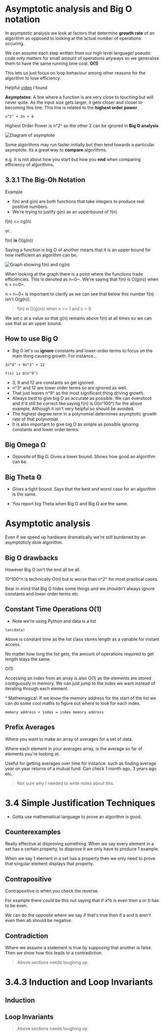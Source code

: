 # Asymptotic analysis and Big O notation

In asymptotic analysis we look at factors that determine **growth rate** of an algorithm as opposed to looking at the actual number of operations occuring.

We can assume each step written from our high level language/ pseudo code only matters for small amount of operations anyways so we generalise them to have the same running time cost. **O(1)**

This lets us just focus on loop behaviour among other reasons for the algorithm to lose efficiency.

Helpful [video](https://www.youtube.com/watch?v=0oDAlMwTrLo) I found

**Asymptotes**: A line where a function is are very close to touching but will never quite. As the input size gets larger, it gets closer and closer to becoming this line. This line is related to the **highest order power**.

`n^2^ + 2n + 6`

Highest Order Power is n^2^ so the other 2 can be ignored in **Big O analysis**

![Diagram of asymptote](image-2.png)

Some algorithms may run faster initially but then tend towards a particular asymptote. Its a great way to **compare** algorithms.

e.g. It is not about how you start but how you **end** when comparing efficiency of algorithms.

## 3.3.1 The Big-Oh Notation

Example

- f(n) and g(n) are both functions that take integers to produce real positive numbers.
- We're trying to justify g(n) as an upperbound of f(n).

f(n) <= cg(n)

or..

f(n) **is** O(g(n))

Saying a function is big O of another means that it is an upper bound for how inefficient an algorithm can be.

![Graph showing f(n) and cg(n)](image-1.png)

When looking at the graph there is a point where the functions trade efficiencies. This is denoted as n~0~. We're saying that f(n) is O(g(n)) when n > n~0~.

n > n~0~ is important to clarify as we can see that below this number f(n) isn't O(g(n)).

> f(n) is O(g(n)) when n >= 1 and c > 0

We set c at a value so that g(n) remains above f(n) at all times so we can use that as an upper bound.

## How to use Big O

- Big O let's us **ignore** constants and lower-order terms to focus on the main thing causing growth. For instance...

```
3n^9^ + 9n^3^ + 12

f(n) is O(n^9^)

```
- 3, 9 and 12 are constants so get ignored.
- n^3^ and 12 are lower order terms so are ignored as well.
- That just leaves n^9^ as the most significant thing driving growth.
- Always best to give big O as accurate as possible. We can overshoot and it'd still be correct like saying f(n) is O(n^100^) for the above example. Although it isn't very helpful so should be avoided.
- The highest degree term in a polynomial determines asymptotic growth rate of that polynomial.
- It is also important to give big O as simple as possible ignoring constants and lower order terms.

## Big Omega Ω

- Opposite of Big O. Gives a lower bound. Shows how good an algorithm can be.

## Big Theta Θ

- Gives a tight bound. Says that the best and worst case for an algorithm is the same.

- You report big Theta when Big O and Big Ω are the same.

# Asymptotic analysis

Even if we speed up hardware dramatically we're still burdened by an asymptoticly slow algorithm.

## Big O drawbacks

However Big O isn't the end all be all.

10^100^n is technically O(n) but is worse than n^2^ for most practical cases.

Bear in mind that Big O hides some things and we shouldn't always ignore constants and lower order terms etc

## Constant Time Operations O(1)

- Note we're using Python and data is a list

`len(data)`

Above is constant time as the list class stores length as a variable for instant access.

No matter how long the list gets, the amount of operations required to get length stays the same.

O(1)

Accessing an index from an array is also O(1) as the elements are stored contiguously in memory. We can just jump to the index we want instead of iterating through each element.

^ Mathemagical. If we know the memory address for the start of the list we can do some cool maths to figure out where to look for each index.

`memory address + index = index memory address`

## Prefix Averages

Where you want to make an array of averages for a set of data.

Where each element in your averages array, is the average so far of elements you're looking at.

Useful for getting averages over time for instance. such as finding average year on year returns of a mutual fund. Can check 1 month ago, 3 years ago etc.

> Not sure why I needed to write notes about this.

# 3.4 Simple Justification Techniques

- Gotta use mathematical language to prove an algorithm is good.

## Counterexamples

Really effective at disproving something. When we say every element in a set has a certain property, to disprove it we only have to produce 1 example.

When we say 1 element in a set has a property then we only need to prove that singular element displays that property.

## Contrapositive

Contrapositive is when you check the reverse.

For example there could be this nut saying that if a*b is even then a or b has to be even.

We can do the opposite where we say if that's true then if a and b aren't even then ab should be negative.

## Contradiction

Where we assume a statement is true by supposing that another is false. Then we show how this leads to a contradiction.

> Above sections needs toughing up

# 3.4.3 Induction and Loop Invariants

## Induction

## Loop Invariants

> Above sections needs toughing up